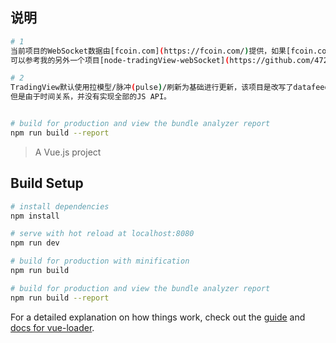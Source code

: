 ## 说明

``` bash
# 1
当前项目的WebSocket数据由[fcoin.com](https://fcoin.com/)提供，如果[fcoin.com](https://fcoin.com/)更换了接口方式则无法获取图表数据！
可以参考我的另外一个项目[node-tradingView-webSocket](https://github.com/472647301/Practice-case)。

# 2
TradingView默认使用拉模型/脉冲(pulse)/刷新为基础进行更新，该项目是改写了datafeeds才实现的。
但是由于时间关系，并没有实现全部的JS API。


# build for production and view the bundle analyzer report
npm run build --report
```

> A Vue.js project

## Build Setup

``` bash
# install dependencies
npm install

# serve with hot reload at localhost:8080
npm run dev

# build for production with minification
npm run build

# build for production and view the bundle analyzer report
npm run build --report
```

For a detailed explanation on how things work, check out the [guide](http://vuejs-templates.github.io/webpack/) and [docs for vue-loader](http://vuejs.github.io/vue-loader).
